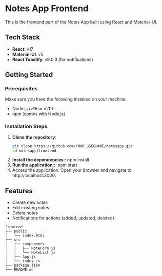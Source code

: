 # Notes App Frontend

This is the frontend part of the Notes App built using React and Material-UI.

## Tech Stack
- **React**: v17
- **Material-UI**: v5
- **React Toastify**: v9.0.3 (for notifications)

## Getting Started

### Prerequisites
Make sure you have the following installed on your machine:
- Node.js (v18 or v20)
- npm (comes with Node.js)

### Installation Steps

1. **Clone the repository**:
   ```bash
   git clone https://github.com/YOUR_USERNAME/notesapp.git
   cd notesapp/frontend
2. **Install the dependencies:**:
    npm install
3. **Run the application::**:
    npm start
4. Access the application: Open your browser and navigate to http://localhost:3000.    

## Features
* Create new notes
* Edit existing notes
* Delete notes
* Notifications for actions (added, updated, deleted)

```
frontend
├── public
│   └── index.html
├── src
│   ├── components
│   │   ├── NoteForm.js
│   │   └── NoteList.js
│   ├── App.js
│   └── index.js
├── package.json
└── README.md
```
